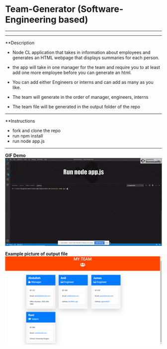# Team-Generator (Software-Engineering based)
___________________________________________________________________________________________________________________________________________
___________________________________________________________________________________________________________________________________________

**Description

- Node CL application that takes in information about employees and generates an HTML webpage that displays summaries for each person.

- the app will take in one manager for the team and require you to at least add one more employee before you can generate an html.

- You can add either Engineers or interns and can add as many as you like.

- The team will generate in the order of manager, engineers, interns

- The team file will be generated in the output folder of the repo

____________________________________________________________________________________________________________________________________

**Instructions

- fork and clone the repo
- run npm install
- run node app.js
____________________________________________________________________________________________________________________________________

**GIF Demo**
![Gif](teamgeneratorGIF.gif)

**Example picture of output file**
![Example profile](./example-img.png)
